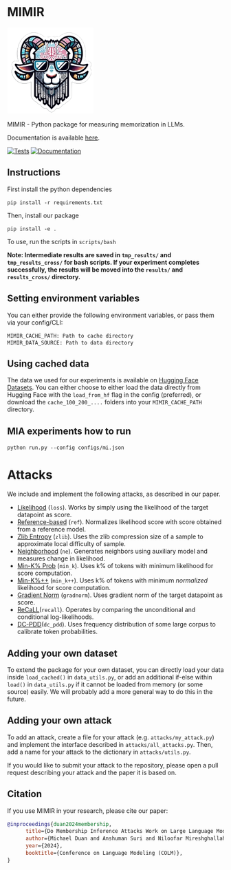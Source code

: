 # MIMIR

![MIMIR logo](assets/logo.png)

MIMIR - Python package for measuring memorization in LLMs.

Documentation is available [here](https://iamgroot42.github.io/mimir.github.io).

[![Tests](https://github.com/iamgroot42/mimir/actions/workflows/test.yml/badge.svg)](https://github.com/iamgroot42/mimir/actions/workflows/test.yml)
[![Documentation](https://github.com/iamgroot42/mimir/actions/workflows/documentation.yml/badge.svg)](https://github.com/iamgroot42/mimir/actions/workflows/documentation.yml)

## Instructions

First install the python dependencies
```
pip install -r requirements.txt
```

Then, install our package

```
pip install -e .
```

To use, run the scripts in `scripts/bash`

**Note: Intermediate results are saved in `tmp_results/` and `tmp_results_cross/` for bash scripts. If your experiment completes successfully, the results will be moved into the `results/` and `results_cross/` directory.**

## Setting environment variables

You can either provide the following environment variables, or pass them via your config/CLI:

```
MIMIR_CACHE_PATH: Path to cache directory
MIMIR_DATA_SOURCE: Path to data directory
```

## Using cached data

The data we used for our experiments is available on [Hugging Face Datasets](https://huggingface.co/datasets/iamgroot42/mimir). You can either choose to either load the data directly from Hugging Face with the `load_from_hf` flag in the config (preferred), or download the `cache_100_200_....` folders into your `MIMIR_CACHE_PATH` directory.

## MIA experiments how to run

```
python run.py --config configs/mi.json
```

# Attacks

We include and implement the following attacks, as described in our paper.
- [Likelihood](https://ieeexplore.ieee.org/stamp/stamp.jsp?arnumber=8429311) (`loss`). Works by simply using the likelihood of the target datapoint as score.
- [Reference-based](https://arxiv.org/abs/2004.15011) (`ref`). Normalizes likelihood score with score obtained from a reference model.
- [Zlib Entropy](https://www.usenix.org/system/files/sec21-carlini-extracting.pdf) (`zlib`). Uses the zlib compression size of a sample to approximate local difficulty of sample.
- [Neighborhood](https://aclanthology.org/2023.findings-acl.719/) (`ne`). Generates neighbors using auxiliary model and measures change in likelihood.
- [Min-K% Prob](https://swj0419.github.io/detect-pretrain.github.io/) (`min_k`). Uses k% of tokens with minimum likelihood for score computation.
- [Min-K%++](https://zjysteven.github.io/mink-plus-plus/) (`min_k++`). Uses k% of tokens with minimum *normalized* likelihood for score computation.
- [Gradient Norm](https://arxiv.org/abs/2402.17012) (`gradnorm`). Uses gradient norm of the target datapoint as score.
- [ReCaLL](https://royxie.com/recall-project-page/)(`recall`). Operates by comparing the unconditional and conditional log-likelihoods. 
- [DC-PDD](https://aclanthology.org/2024.emnlp-main.300/)(`dc_pdd`). Uses frequency distribution of some large corpus to calibrate token probabilities.

## Adding your own dataset

To extend the package for your own dataset, you can directly load your data inside `load_cached()` in `data_utils.py`, or add an additional if-else within `load()` in `data_utils.py` if it cannot be loaded from memory (or some source) easily. We will probably add a more general way to do this in the future.

## Adding your own attack

To add an attack, create a file for your attack (e.g. `attacks/my_attack.py`) and implement the interface described in `attacks/all_attacks.py`.
Then, add a name for your attack to the dictionary in `attacks/utils.py`.

If you would like to submit your attack to the repository, please open a pull request describing your attack and the paper it is based on.

## Citation

If you use MIMIR in your research, please cite our paper:

```bibtex
@inproceedings{duan2024membership,
      title={Do Membership Inference Attacks Work on Large Language Models?}, 
      author={Michael Duan and Anshuman Suri and Niloofar Mireshghallah and Sewon Min and Weijia Shi and Luke Zettlemoyer and Yulia Tsvetkov and Yejin Choi and David Evans and Hannaneh Hajishirzi},
      year={2024},
      booktitle={Conference on Language Modeling (COLM)},
}
```
